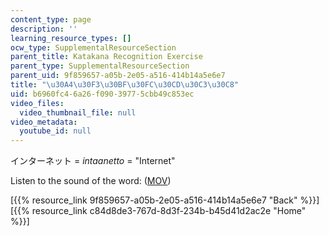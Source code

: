 ```yaml
---
content_type: page
description: ''
learning_resource_types: []
ocw_type: SupplementalResourceSection
parent_title: Katakana Recognition Exercise
parent_type: SupplementalResourceSection
parent_uid: 9f859657-a05b-2e05-a516-414b14a5e6e7
title: "\u30A4\u30F3\u30BF\u30FC\u30CD\u30C3\u30C8"
uid: b6960fc4-6a26-f090-3977-5cbb49c853ec
video_files:
  video_thumbnail_file: null
video_metadata:
  youtube_id: null
---
```


インターネット = _intaanetto_ = "Internet"

Listen to the sound of the word: ([MOV](http://www.archive.org/download/MITRES21F.01S10_KATAKANA_EXERCISES/word5.mov))

  
\[{{% resource_link 9f859657-a05b-2e05-a516-414b14a5e6e7 "Back" %}}\]  
\[{{% resource_link c84d8de3-767d-8d3f-234b-b45d41d2ac2e "Home" %}}\]